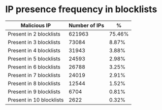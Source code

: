 # IP presence frequency in blocklists
| Malicious IP | Number of IPs | % |
|----|----|----|
| Present in 2 blocklists | 621963 | 75.46% |
| Present in 3 blocklists | 73084 | 8.87% |
| Present in 4 blocklists | 31943 | 3.88% |
| Present in 5 blocklists | 24593 | 2.98% |
| Present in 6 blocklists | 26788 | 3.25% |
| Present in 7 blocklists | 24019 | 2.91% |
| Present in 8 blocklists | 12544 | 1.52% |
| Present in 9 blocklists | 6704 | 0.81% |
| Present in 10 blocklists | 2622 | 0.32% |
